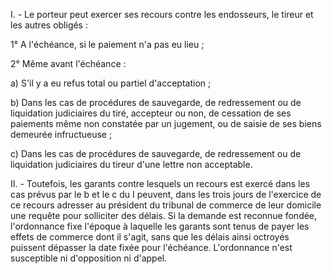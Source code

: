 I. - Le porteur peut exercer ses recours contre les endosseurs, le tireur et les autres obligés :


1° A l'échéance, si le paiement n'a pas eu lieu ;


2° Même avant l'échéance :


a) S'il y a eu refus total ou partiel d'acceptation ;


b) Dans les cas de procédures de sauvegarde, de redressement ou de liquidation judiciaires du tiré, accepteur ou non, de cessation de ses paiements même non constatée par un jugement, ou de saisie de ses biens demeurée infructueuse ;


c) Dans les cas de procédures de sauvegarde, de redressement ou de liquidation judiciaires du tireur d'une lettre non acceptable.


II. - Toutefois, les garants contre lesquels un recours est exercé dans les cas prévus par le b et le c du I peuvent, dans les trois jours de l'exercice de ce recours adresser au président du tribunal de commerce de leur domicile une requête pour solliciter des délais. Si la demande est reconnue fondée, l'ordonnance fixe l'époque à laquelle les garants sont tenus de payer les effets de commerce dont il s'agit, sans que les délais ainsi octroyés puissent dépasser la date fixée pour l'échéance. L'ordonnance n'est susceptible ni d'opposition ni d'appel.

